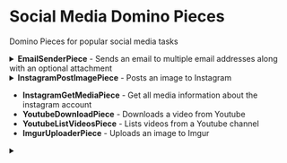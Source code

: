 # Social Media Domino Pieces
Domino Pieces for popular social media tasks

<details>
    <summary><b>EmailSenderPiece</b> - Sends an email to multiple email addresses along with an optional attachment </summary>

All you need is an email account!
    
> **Tip**: If you have a Gmail account, you must create use an [app password](https://support.google.com/accounts/answer/185833?hl=en#:~:text=An%20app%20password%20is%20a,to%20access%20your%20Google%20Account.) instead of your normal password account.

</details>

<details>
    <summary><b>InstagramPostImagePiece</b> - Posts an image to Instagram</summary>

This Piece relies on the Instagram Graph API. Therefore, in order to use it effectively, you will need to set up a Facebook App that is linked to your Instagram account. Please follow the ["Before You Start"](https://developers.facebook.com/docs/instagram-api/getting-started#:~:text=1%20and%202.-,Before%20You%20Start,-You%20will%20need) section provided in the Instagram Graph API documentation to configure your Facebook App accordingly.

In addition, it's important to note that this code requires the App ID and App Secret, which can be obtained from your Facebook App Dashboard. Furthermore, an Access Token is also required, which can be generated using the [Graph API Explorer](https://developers.facebook.com/docs/graph-api/guides/explorer/) tool within your Facebook App Dashboard.
</details>

- **InstagramGetMediaPiece** - Get all media information about the instagram account
- **YoutubeDownloadPiece** - Downloads a video from Youtube
- **YoutubeListVideosPiece** - Lists videos from a Youtube channel
- **ImgurUploaderPiece** -  Uploads an image to Imgur

<details>
    <summary><b></b></summary>
</details>
